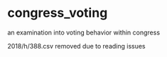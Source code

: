 # congress_voting
an examination into voting behavior within congress

2018/h/388.csv removed due to reading issues
